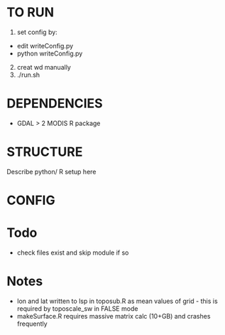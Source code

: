 # TO RUN
1. set config by:
- edit writeConfig.py
- python writeConfig.py

2. creat wd manually
3. ./run.sh

# DEPENDENCIES

- GDAL > 2 MODIS R package

# STRUCTURE
Describe python/ R setup here

# CONFIG  

# Todo
- check files exist and skip module if so

# Notes

- lon and lat written to lsp in toposub.R as mean values of grid - this is required by toposcale_sw in FALSE mode
- makeSurface.R requires massive matrix calc (10+GB) and crashes frequently
